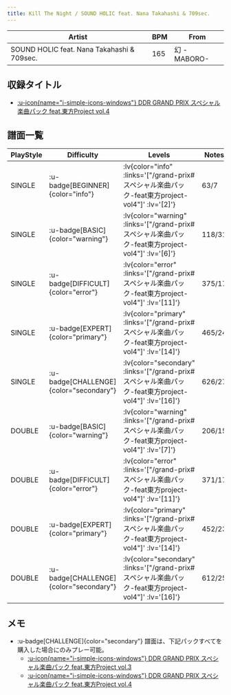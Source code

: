 ```yaml
---
title: Kill The Night / SOUND HOLIC feat. Nana Takahashi & 709sec.
---
```


|Artist|BPM|From|
|------|---|----|
|SOUND HOLIC feat. Nana Takahashi & 709sec.|165|幻 -MABORO-|

## 収録タイトル

- [ :u-icon{name="i-simple-icons-windows"} DDR GRAND PRIX スペシャル楽曲パック feat.東方Project vol.4](/grand-prix#スペシャル楽曲パック-feat東方project-vol4)

## 譜面一覧

|PlayStyle|Difficulty|Levels|Notes|Movie|
|---------|----------|------|-----|-----|
|SINGLE| :u-badge[BEGINNER]{color="info"} | :lv{color="info" :links='["/grand-prix#スペシャル楽曲パック-feat東方project-vol4"]' :lv='[2]'} |63/7||
|SINGLE| :u-badge[BASIC]{color="warning"} | :lv{color="warning" :links='["/grand-prix#スペシャル楽曲パック-feat東方project-vol4"]' :lv='[6]'} |118/31||
|SINGLE| :u-badge[DIFFICULT]{color="error"} | :lv{color="error" :links='["/grand-prix#スペシャル楽曲パック-feat東方project-vol4"]' :lv='[11]'} |375/17||
|SINGLE| :u-badge[EXPERT]{color="primary"} | :lv{color="primary" :links='["/grand-prix#スペシャル楽曲パック-feat東方project-vol4"]' :lv='[14]'} |465/24||
|SINGLE| :u-badge[CHALLENGE]{color="secondary"} | :lv{color="secondary" :links='["/grand-prix#スペシャル楽曲パック-feat東方project-vol4"]' :lv='[16]'} |626/27||
|DOUBLE| :u-badge[BASIC]{color="warning"} | :lv{color="warning" :links='["/grand-prix#スペシャル楽曲パック-feat東方project-vol4"]' :lv='[7]'} |206/15||
|DOUBLE| :u-badge[DIFFICULT]{color="error"} | :lv{color="error" :links='["/grand-prix#スペシャル楽曲パック-feat東方project-vol4"]' :lv='[11]'} |371/17||
|DOUBLE| :u-badge[EXPERT]{color="primary"} | :lv{color="primary" :links='["/grand-prix#スペシャル楽曲パック-feat東方project-vol4"]' :lv='[14]'} |452/23||
|DOUBLE| :u-badge[CHALLENGE]{color="secondary"} | :lv{color="secondary" :links='["/grand-prix#スペシャル楽曲パック-feat東方project-vol4"]' :lv='[16]'} |612/25||

## メモ

- :u-badge[CHALLENGE]{color="secondary"} 譜面は、下記パックすべてを購入した場合にのみプレー可能。
  - [ :u-icon{name="i-simple-icons-windows"} DDR GRAND PRIX スペシャル楽曲パック feat.東方Project vol.3](/grand-prix#スペシャル楽曲パック-feat東方project-vol3)
  - [ :u-icon{name="i-simple-icons-windows"} DDR GRAND PRIX スペシャル楽曲パック feat.東方Project vol.4](/grand-prix#スペシャル楽曲パック-feat東方project-vol4)
